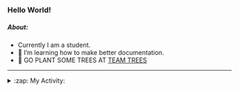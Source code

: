 ### Hello World!

##### About:
- Currently I am a student.
- 🌱 I’m learning how to make better documentation.
- 🌱 GO PLANT SOME TREES AT [TEAM TREES](https://teamtrees.org/)

---
<details>
  <summary>:zap: My Activity:</summary>
  
<!--START_SECTION:waka-->
![Code Time](http://img.shields.io/badge/Code%20Time-1%2C163%20hrs%208%20mins-blue)

**I'm a Night 🦉** 

```text
🌞 Morning                1893 commits        ███░░░░░░░░░░░░░░░░░░░░░░   10.11 % 
🌆 Daytime                6373 commits        █████████░░░░░░░░░░░░░░░░   34.02 % 
🌃 Evening                5335 commits        ███████░░░░░░░░░░░░░░░░░░   28.48 % 
🌙 Night                  5132 commits        ███████░░░░░░░░░░░░░░░░░░   27.40 % 
```
📅 **I'm Most Productive on Wednesday** 

```text
Monday                   2650 commits        ████░░░░░░░░░░░░░░░░░░░░░   14.15 % 
Tuesday                  2567 commits        ███░░░░░░░░░░░░░░░░░░░░░░   13.70 % 
Wednesday                4379 commits        ██████░░░░░░░░░░░░░░░░░░░   23.38 % 
Thursday                 2411 commits        ███░░░░░░░░░░░░░░░░░░░░░░   12.87 % 
Friday                   1935 commits        ███░░░░░░░░░░░░░░░░░░░░░░   10.33 % 
Saturday                 1641 commits        ██░░░░░░░░░░░░░░░░░░░░░░░   08.76 % 
Sunday                   3150 commits        ████░░░░░░░░░░░░░░░░░░░░░   16.82 % 
```


📊 **This Week I Spent My Time On** 

```text
🔥 Editors: 
IntelliJ                 3 hrs 20 mins       █████████████████████████   100.00 % 

🐱‍💻 Projects: 
intro                    3 hrs 19 mins       █████████████████████████   99.05 % 
Unknown Project          1 min               ░░░░░░░░░░░░░░░░░░░░░░░░░   00.64 % 
android-demo             0 secs              ░░░░░░░░░░░░░░░░░░░░░░░░░   00.30 % 
```


 Last Updated on 18/08/2023 15:10:21 UTC
<!--END_SECTION:waka-->
</details>
